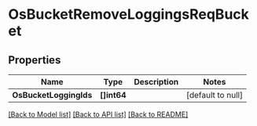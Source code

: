 # OsBucketRemoveLoggingsReqBucket

## Properties
Name | Type | Description | Notes
------------ | ------------- | ------------- | -------------
**OsBucketLoggingIds** | **[]int64** |  | [default to null]

[[Back to Model list]](../README.md#documentation-for-models) [[Back to API list]](../README.md#documentation-for-api-endpoints) [[Back to README]](../README.md)


